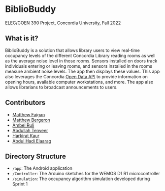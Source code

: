# BiblioBuddy

ELEC/COEN 390 Project, Concordia University, Fall 2022

## What is it?
BiblioBuddy is a solution that allows library users to view real-time occupancy levels of the different Concordia Library reading rooms as well as the average noise level in those rooms.
Sensors installed on doors track individuals entering or leaving rooms, and sensors installed in the rooms measure ambient noise levels.
The app then displays these values.
This app also leverages the Concordia [Open Data API](https://www.concordia.ca/web/open-data.html) to provide information on opening hours, available computer workstations, and more.
The app also allows librarians to broadcast announcements to users.

## Contributors
* [Matthew Faigan](https://github.com/Iwuh)
* [Matthew Bergeron](https://github.com/mberg-ConU)
* [Ambel Ruli](https://github.com/amb31)
* [Abdullah Tenveer](https://github.com/mabdullaht1)
* [Harkirat Kaur](https://github.com/red346)
* [Abdul Hadi Elaarag](https://github.com/elaarag)

## Directory Structure
* `/app`: The Android application
* `/Controller`: The Arduino sketches for the WEMOS D1 R1 microcontroller
* `/simulation`: The occupancy algorithm simulation developed during Sprint 1
